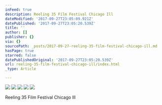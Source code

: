 ```yaml
---
inFeed: true
description: Reeling 35 Film Festival Chicago Ill
dateModified: '2017-09-27T23:05:09.921Z'
datePublished: '2017-09-27T23:05:20.539Z'
title: ''
author: []
publisher: {}
via: {}
sourcePath: _posts/2017-09-27-reeling-35-film-festival-chicago-ill.md
hasPage: true
starred: false
datePublishedOriginal: '2017-09-27T23:05:20.539Z'
url: reeling-35-film-festival-chicago-ill/index.html
_type: Article

---
```

![](https://the-grid-user-content.s3-us-west-2.amazonaws.com/6c5b08eb-cbe5-41c5-b95f-70d87bc3c154.jpg)
![](https://the-grid-user-content.s3-us-west-2.amazonaws.com/2ff38958-dd87-4652-805d-d573b33e974b.jpg)
![](https://the-grid-user-content.s3-us-west-2.amazonaws.com/33cb1510-3b4a-4315-8806-1cdb0632834a.jpg)
![](https://the-grid-user-content.s3-us-west-2.amazonaws.com/332093a7-6605-4a46-b836-111a22359ac9.jpg)
![](https://the-grid-user-content.s3-us-west-2.amazonaws.com/e63a07d7-7d97-4787-b298-c069769f867f.jpg)

Reeling 35 Film Festival Chicago Ill
